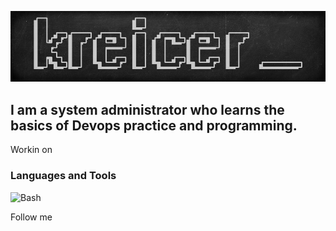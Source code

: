 [![Header](https://github.com/kreicer/kreicer/blob/main/assets/header.png)](https://www.linkedin.com/in/lulukreicer/)

## I am a system administrator who learns the basics of Devops practice and programming.

Workin on

### Languages and Tools
![Bash](https://img.shields.io/badge/-Bash-282828?style=for-the-badge&logo=gnu-bash&logoColor=ffffff)

Follow me
